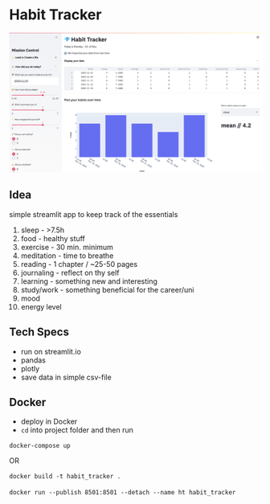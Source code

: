 # Habit Tracker

![Screenshot](https://github.com/fschlz/habit-tracker/blob/dev/habit_tracker/resources/screenshot.png)

## Idea

simple streamlit app to keep track of the essentials

1. sleep - >7.5h
2. food - healthy stuff
3. exercise - 30 min. minimum
4. meditation - time to breathe
5. reading - 1 chapter / ~25-50 pages
6. journaling - reflect on thy self
7. learning - something new and interesting
8. study/work - something beneficial for the career/uni
9. mood
10. energy level

## Tech Specs

- run on streamlit.io
- pandas
- plotly
- save data in simple csv-file

## Docker

- deploy in Docker
- `cd` into project folder and then run

```shell
docker-compose up
```

OR

```shell
docker build -t habit_tracker .

docker run --publish 8501:8501 --detach --name ht habit_tracker
```
